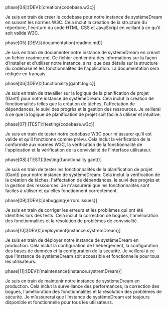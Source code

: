 phase[04]:[DEV]:[creation{codebase.w3c}] 

Je suis en train de créer le codebase pour notre instance de systèmeDream en suivant les normes W3C. Cela inclut la création de la structure du répertoire, l'écriture du code HTML, CSS et JavaScript en veillant à ce qu'il soit valide W3C.

phase[05]:[DEV]:[documentation{readme.md}] 

Je suis en train de documenter notre instance de systèmeDream en créant un fichier readme.md. Ce fichier contiendra des informations sur la façon d'installer et d'utiliser notre instance, ainsi que des détails sur la structure du codebase et les fonctionnalités de l'application. La documentation sera rédigée en français.

phase[06]:[DEV]:[functionality{gantt.logic}] 

Je suis en train de travailler sur la logique de la planification de projet (Gantt) pour notre instance de systèmeDream. Cela inclut la création de fonctionnalités telles que la création de tâches, l'affectation de dépendances, le suivi des progrès et la gestion des ressources. Je veillerai à ce que la logique de planification de projet soit facile à utiliser et intuitive.

phase[07]:[TEST]:[testing{codebase.w3c}] 

Je suis en train de tester notre codebase W3C pour m'assurer qu'il est valide et qu'il fonctionne comme prévu. Cela inclut la vérification de la conformité aux normes W3C, la vérification de la fonctionnalité de l'application et la vérification de la convivialité de l'interface utilisateur.

phase[08]:[TEST]:[testing{functionality.gantt}] 

Je suis en train de tester les fonctionnalités de la planification de projet (Gantt) pour notre instance de systèmeDream. Cela inclut la vérification de la création de tâches, l'affectation de dépendances, le suivi des progrès et la gestion des ressources. Je m'assurerai que les fonctionnalités sont faciles à utiliser et qu'elles fonctionnent correctement.

phase[09]:[DEV]:[debugging{errors.issues}] 

Je suis en train de corriger les erreurs et les problèmes qui ont été identifiés lors des tests. Cela inclut la correction de bogues, l'amélioration des fonctionnalités et la résolution de problèmes de convivialité.

phase[10]:[DEV]:[deployment{instance.systremDream}] 

Je suis en train de déployer notre instance de systèmeDream en production. Cela inclut la configuration de l'hébergement, la configuration des bases de données et la configuration de la sécurité. Je veillerai à ce que l'instance de systèmeDream soit accessible et fonctionnelle pour tous les utilisateurs.

phase[11]:[DEV]:[maintenance{instance.systremDream}] 

Je suis en train de maintenir notre instance de systèmeDream en production. Cela inclut la surveillance des performances, la correction des bogues, l'amélioration des fonctionnalités et la résolution des problèmes de sécurité. Je m'assurerai que l'instance de systèmeDream est toujours disponible et fonctionnelle pour tous les utilisateurs.
